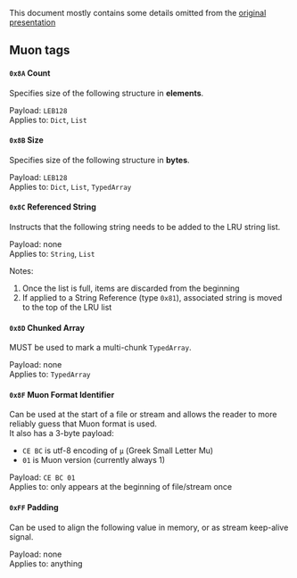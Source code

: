 This document mostly contains some details omitted from the [original presentation](https://bit.ly/muon-present)

## Muon tags

#### `0x8A` Count

Specifies size of the following structure in **elements**.

Payload: `LEB128`  
Applies to: `Dict`, `List`

#### `0x8B` Size

Specifies size of the following structure in **bytes**.

Payload: `LEB128`  
Applies to: `Dict`, `List`, `TypedArray`

#### `0x8C` Referenced String

Instructs that the following string needs to be added to the LRU string list.

Payload: none  
Applies to: `String`, `List`

Notes:
1. Once the list is full, items are discarded from the beginning
2. If applied to a String Reference (type `0x81`), associated string is moved to the top of the LRU list

#### `0x8D` Chunked Array

MUST be used to mark a multi-chunk `TypedArray`.

Payload: none  
Applies to: `TypedArray`

#### `0x8F` Muon Format Identifier

Can be used at the start of a file or stream and allows the reader to more reliably guess that Muon format is used.  
It also has a 3-byte payload:
- `CE BC` is utf-8 encoding of `μ` (Greek Small Letter Mu)
- `01` is Muon version (currently always 1)

Payload: `CE BC 01`  
Applies to: only appears at the beginning of file/stream once

#### `0xFF` Padding

Can be used to align the following value in memory, or as stream keep-alive signal.

Payload: none  
Applies to: anything

